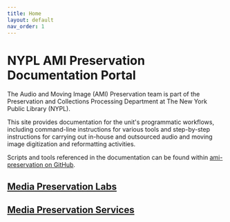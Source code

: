 ```yaml
---
title: Home
layout: default
nav_order: 1
---
```


# NYPL AMI Preservation Documentation Portal
The Audio and Moving Image (AMI) Preservation team is part of the Preservation and Collections Processing Department at The New York Public Library (NYPL).

This site provides documentation for the unit's programmatic workflows, including command-line instructions for various tools and step-by-step instructions for carrying out in-house and outsourced audio and moving image digitization and reformatting activities.

Scripts and tools referenced in the documentation can be found within [ami-preservation on GitHub](https://github.com/NYPL/ami-preservation).

## [Media Preservation Labs](https://nypl.github.io/ami-preservation/pages/amiLabs/ami-labs.html)
## [Media Preservation Services](https://nypl.github.io/ami-preservation/pages/mps/mps-about.html)
